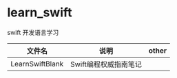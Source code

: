 # learn_swift
swift 开发语言学习


| 文件名             | 说明          | other |
|-----------------|-------------|-------|
| LearnSwiftBlank | Swift编程权威指南笔记 |       |






